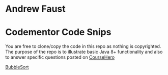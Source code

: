 # Andrew Faust
# Codementor Code Snips

You are free to clone/copy the code in this repo as nothing is copyrighted.  The purpose of the repo is to illustrate basic Java 8+ functionality and also
to answer specific questions posted on [CourseHero](https://www.coursehero.com)

[BubbleSort](./src/com/homework/BubbleSort.java)



